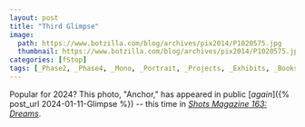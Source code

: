 ```yaml
---
layout: post
title: "Third Glimpse"
image:
  path: https://www.botzilla.com/blog/archives/pix2014/P1020575.jpg
  thumbnail: https://www.botzilla.com/blog/archives/pix2014/P1020575.jpg
categories: [fStop]
tags: [_Phase2, _Phase4, _Mono, _Portrait, _Projects, _Exhibits, _Books]
---
```


Popular for 2024? This photo, "Anchor," has appeared in public [_again_]({% post_url 2024-01-11-Glimpse %}) -- this time in [_Shots Magazine 163: Dreams_](https://shotsmag.com/products/no-163-spring-summer-issue-2024-dreams). 


